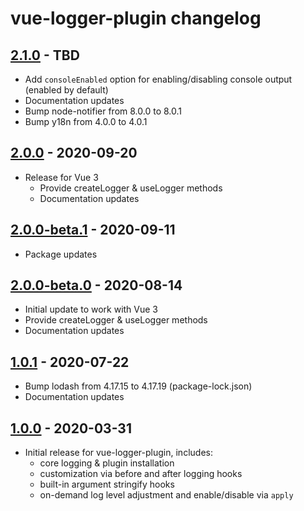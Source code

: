 # vue-logger-plugin changelog

## [2.1.0] - TBD
* Add `consoleEnabled` option for enabling/disabling console output (enabled by default)
* Documentation updates
* Bump node-notifier from 8.0.0 to 8.0.1
* Bump y18n from 4.0.0 to 4.0.1

## [2.0.0] - 2020-09-20
* Release for Vue 3
    * Provide createLogger & useLogger methods
    * Documentation updates

## [2.0.0-beta.1] - 2020-09-11
* Package updates

## [2.0.0-beta.0] - 2020-08-14
* Initial update to work with Vue 3
* Provide createLogger & useLogger methods
* Documentation updates

## [1.0.1] - 2020-07-22

* Bump lodash from 4.17.15 to 4.17.19 (package-lock.json)
* Documentation updates

## [1.0.0] - 2020-03-31

* Initial release for vue-logger-plugin, includes:
    * core logging & plugin installation
    * customization via before and after logging hooks
    * built-in argument stringify hooks
    * on-demand log level adjustment and enable/disable via `apply`

[2.1.0]: https://github.com/dev-tavern/vue-logger-plugin/compare/2.1.0...v2.0.1
[2.0.0]: https://github.com/dev-tavern/vue-logger-plugin/releases/tag/v2.0.0
[2.0.0-beta.1]: https://github.com/dev-tavern/vue-logger-plugin/compare/2.0.0-beta.0...v2.0.0-beta.1
[2.0.0-beta.0]: https://github.com/dev-tavern/vue-logger-plugin/compare/v1.0.1...2.0.0-beta.0
[1.0.1]: https://github.com/dev-tavern/vue-logger-plugin/compare/v1.0.0...v1.0.1
[1.0.0]: https://github.com/dev-tavern/vue-logger-plugin/releases/tag/v1.0.0